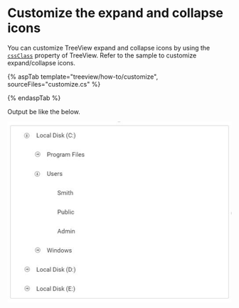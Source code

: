 # Customize the expand and collapse icons

You can customize TreeView expand and collapse icons by using the [`cssClass`](https://help.syncfusion.com/cr/aspnetcore-js2/Syncfusion.EJ2~Syncfusion.EJ2.Navigations.TreeView~CssClass.html)&nbsp;property of TreeView.
Refer to the sample to customize expand/collapse icons.

{% aspTab template="treeview/how-to/customize", sourceFiles="customize.cs" %}

{% endaspTab %}

Output be like the below.

![TreeView Sample](../images/customise.PNG)